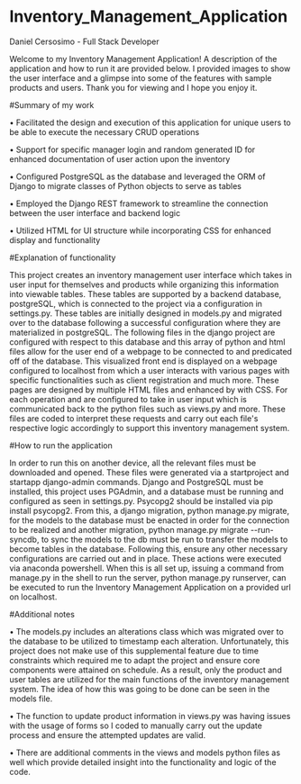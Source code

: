 # Inventory_Management_Application

Daniel Cersosimo - Full Stack Developer

Welcome to my Inventory Management Application! A description of the application and how to run it are provided below. I provided images to show the user interface and a glimpse into some of the features with sample products and users. Thank you for viewing and I hope you enjoy it. 

#Summary of my work

• Facilitated the design and execution of this application for unique users to be able to execute the necessary CRUD operations

• Support for specific manager login and random generated ID for enhanced documentation of user action upon the inventory

• Configured PostgreSQL as the database and leveraged the ORM of Django to migrate classes of Python objects to serve as tables

• Employed the Django REST framework to streamline the connection between the user interface and backend logic

• Utilized HTML for UI structure while incorporating CSS for enhanced display and functionality

#Explanation of functionality

This project creates an inventory management user interface which takes in user input for themselves and products while organizing this information into viewable tables. These tables are supported by a backend database, postgreSQL, which is connected to the project via a configuration in settings.py. These tables are initially designed in models.py and migrated over to the database following a successful configuration where they are materialized in postgreSQL. The following files in the django project are configured with respect to this database and this array of python and html files allow for the user end of a webpage to be connected to and predicated off of the database. This visualized front end is displayed on a webpage configured to localhost from which a user interacts with various pages with specific functionalities such as client registration and much more. These pages are designed by multiple HTML files and enhanced by with CSS. For each operation and are configured to take in user input which is communicated back to the python files such as views.py and more. These files are coded to interpret these requests and carry out each file's respective logic accordingly to support this inventory management system. 


#How to run the application 

In order to run this on another device, all the relevant files must be downloaded and opened. These files were generated via a startproject and startapp django-admin commands. Django and PostgreSQL must be installed, this project uses PGAdmin, and a database must be running and configured as seen in settings.py. Psycopg2 should be installed via pip install psycopg2. From this, a django migration, python manage.py migrate, for the models to the database must be enacted in order for the connection to be realized and another migration, python manage.py migrate --run-syncdb, to sync the models to the db must be run to transfer the models to become tables in the database. Following this, ensure any other necessary configurations are carried out and in place. These actions were executed via anaconda powershell. When this is all set up, issuing a command from manage.py in the shell to run the server, python manage.py runserver, can be executed to run the Inventory Management Application on a provided url on localhost. 


#Additional notes

• The models.py includes an alterations class which was migrated over to the database to be utilized to timestamp each alteration. Unfortunately, this project does not make use of this 
  supplemental feature due to time constraints which required me to adapt the project and ensure core components were attained on schedule. As a result, only the product and user tables 
  are utilized for the main functions of the inventory management system. The idea of how this was going to be done can be seen in the models file.

• The function to update product information in views.py was having issues with the usage of forms so I coded to manually carry out the update process and ensure the attempted updates 
  are valid. 

• There are additional comments in the views and models python files as well which provide detailed insight into the functionality and logic of the code.
